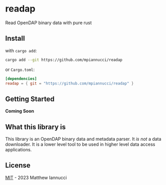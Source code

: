 # readap

Read OpenDAP binary data with pure rust

## Install

with `cargo add`: 

```bash
cargo add --git https://github.com/mpiannucci/readap
```

or `Cargo.toml`: 

```toml
[dependencies]
readap = { git = "https://github.com/mpiannucci/readap" }
```

## Getting Started

**Coming Soon**

## What this library is

This library is an OpenDAP binary data and metadata parser. It *is not* a data downloader. It is a lower level tool to be used in higher level data access applications. 

## License

[MIT](LICENSE) - 2023 Matthew Iannucci